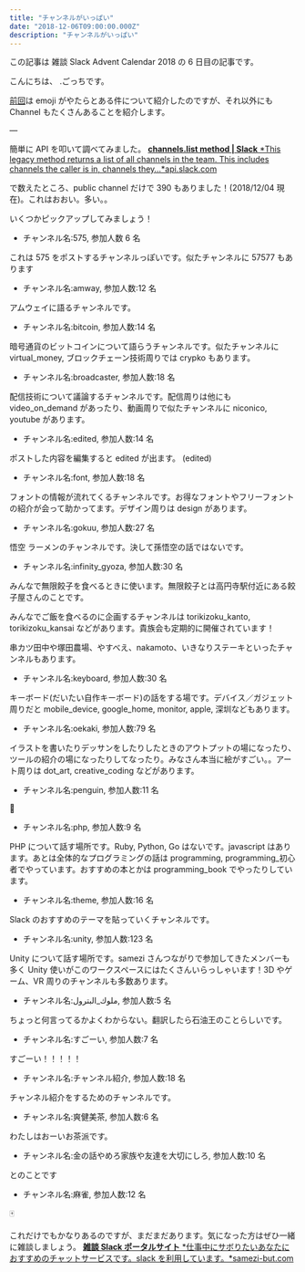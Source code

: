 ```yaml
---
title: "チャンネルがいっぱい"
date: "2018-12-06T09:00:00.000Z"
description: "チャンネルがいっぱい"
---
```


この記事は 雑談 Slack Advent Calendar 2018 の 6 日目の記事です。

こんにちは、 .ごっちです。

[前回](https://medium.com/@gggooottto/emoji%E3%81%A7%E3%81%84%E3%81%A3%E3%81%B1%E3%81%84-a8f63d02ebb1)は emoji がやたらとある件について紹介したのですが、それ以外にも Channel もたくさんあることを紹介します。

—

簡単に API を叩いて調べてみました。
[**channels.list method | Slack**
*This legacy method returns a list of all channels in the team. This includes channels the caller is in, channels they…*api.slack.com](https://api.slack.com/methods/channels.list)

で数えたところ、public channel だけで 390 もありました！(2018/12/04 現在)。これはおおい。多い。。

いくつかピックアップしてみましょう！

- チャンネル名:575, 参加人数 6 名

これは 575 をポストするチャンネルっぽいです。似たチャンネルに 57577 もあります

- チャンネル名:amway, 参加人数:12 名

アムウェイに語るチャンネルです。

- チャンネル名:bitcoin, 参加人数:14 名

暗号通貨のビットコインについて語らうチャンネルです。似たチャンネルに virtual_money, ブロックチェーン技術周りでは crypko もあります。

- チャンネル名:broadcaster, 参加人数:18 名

配信技術について議論するチャンネルです。配信周りは他にも video_on_demand があったり、動画周りで似たチャンネルに niconico, youtube があります。

- チャンネル名:edited, 参加人数:14 名

ポストした内容を編集すると edited が出ます。 (edited)

- チャンネル名:font, 参加人数:18 名

フォントの情報が流れてくるチャンネルです。お得なフォントやフリーフォントの紹介が会って助かってます。デザイン周りは design があります。

- チャンネル名:gokuu, 参加人数:27 名

悟空 ラーメンのチャンネルです。決して孫悟空の話ではないです。

- チャンネル名:infinity_gyoza, 参加人数:30 名

みんなで無限餃子を食べるときに使います。無限餃子とは高円寺駅付近にある餃子屋さんのことです。

みんなでご飯を食べるのに企画するチャンネルは torikizoku_kanto, torikizoku_kansai などがあります。貴族会も定期的に開催されています！

串カツ田中や塚田農場、やすべえ、nakamoto、いきなりステーキといったチャンネルもあります。

- チャンネル名:keyboard, 参加人数:30 名

キーボード(だいたい自作キーボード)の話をする場です。デバイス／ガジェット周りだと mobile_device, google_home, monitor, apple, 深圳などもあります。

- チャンネル名:oekaki, 参加人数:79 名

イラストを書いたりデッサンをしたりしたときのアウトプットの場になったり、ツールの紹介の場になったりしてなったり。みなさん本当に絵がすごい。。アート周りは dot_art, creative_coding などがあります。

- チャンネル名:penguin, 参加人数:11 名

🐧

- チャンネル名:php, 参加人数:9 名

PHP について話す場所です。Ruby, Python, Go はないです。javascript はあります。あとは全体的なプログラミングの話は programming, programming\_初心者でやっています。おすすめの本とかは programming_book でやったりしています。

- チャンネル名:theme, 参加人数:16 名

Slack のおすすめのテーマを貼っていくチャンネルです。

- チャンネル名:unity, 参加人数:123 名

Unity について話す場所です。samezi さんつながりで参加してきたメンバーも多く Unity 使いがこのワークスペースにはたくさんいらっしゃいます！3D やゲーム、VR 周りのチャンネルも多数あります。

- チャンネル名:ملوك_البترول, 参加人数:5 名

ちょっと何言ってるかよくわからない。翻訳したら石油王のことらしいです。

- チャンネル名:すごーい, 参加人数:7 名

すごーい！！！！！

- チャンネル名:チャンネル紹介, 参加人数:18 名

チャンネル紹介をするためのチャンネルです。

- チャンネル名:爽健美茶, 参加人数:6 名

わたしはおーいお茶派です。

- チャンネル名:金の話やめろ家族や友達を大切にしろ, 参加人数:10 名

とのことです

- チャンネル名:麻雀, 参加人数:12 名

🀄

これだけでもかなりあるのですが、まだまだあります。気になった方はぜひ一緒に雑談しましょう。
[**雑談 Slack ポータルサイト**
*仕事中にサボりたいあなたにおすすめのチャットサービスです。slack を利用しています。*samezi-but.com](http://samezi-but.com/zdnj.html)
